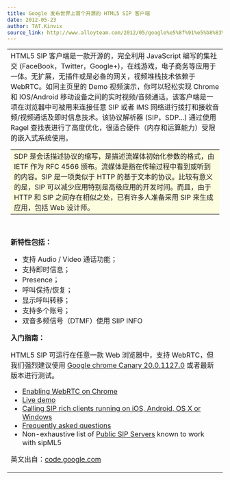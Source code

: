 ```yaml
---
title: Google 发布世界上首个开源的 HTML5 SIP 客户端
date: 2012-05-23
author: TAT.Kinvix
source_link: http://www.alloyteam.com/2012/05/google%e5%8f%91%e5%b8%83%e4%b8%96%e7%95%8c%e4%b8%8a%e9%a6%96%e4%b8%aa%e5%bc%80%e6%ba%90%e7%9a%84html5-sip%e5%ae%a2%e6%88%b7%e7%ab%af/
---
```


<!-- {% raw %} - for jekyll -->

<table cellspacing="0" cellpadding="0"><tbody><tr><td id="article_content">HTML5 SIP 客户端是一款开源的，完全利用 JavaScript 编写的集社交 (FaceBook，Twitter，Google+)，在线游戏，电子商务等应用于一体。无扩展，无插件或是必备的网关，视频堆栈技术依赖于 WebRTC。如同主页里的 Demo 视频演示，你可以轻松实现 Chrome 和 IOS/Android 移动设备之间的实时视频/音频通话。<img src="http://www.alloyteam.com/wp-content/uploads/auto_save_image/2012/05/073700iWY.png" alt="">该客户端是一项在浏览器中可被用来连接任意 SIP 或者 IMS 网络进行拨打和接收音频/视频通话及即时信息技术。该协议解析器 (SIP，SDP...) 通过使用 Ragel 查找表进行了高度优化，很适合硬件（内存和运算能力）受限的嵌入式系统使用。<p></p><p><span id="more-1071"></span></p><table width="95%" border="0" cellspacing="0" cellpadding="6" align="center"><tbody><tr><td bgcolor="#fdfddf">SDP 是会话描述协议的缩写，是描述流媒体初始化参数的格式，由 IETF 作为 RFC 4566 颁布。流媒体是指在传输过程中看到或听到的内容。SIP 是一项类似于 HTTP 的基于文本的协议。比较有意义的是，SIP 可以减少应用特别是高级应用的开发时间。而且，由于 HTTP 和 SIP 之间存在相似之处，已有许多人准备采用 SIP 来生成应用，包括 Web 设计师。</td></tr></tbody></table><p>&nbsp;</p><p><strong>新特性包括：</strong></p><ul><li>支持 Audio / Video 通话功能；</li><li>支持即时信息；</li><li>Presence；</li><li>呼叫保持/恢复；</li><li>显示呼叫转移；</li><li>支持多个账号；</li><li>双音多频信号（DTMF）使用 SIIP INFO</li></ul><p><strong>入门指南：</strong></p><p>HTML5 SIP 可运行在任意一款 Web 浏览器中，支持 WebRTC，但我们强烈建议使用 <a href="https://tools.google.com/dlpage/chromesxs" target="_blank">Google chrome Canary 20.0.1127.0</a> 或者最新版本进行测试。</p><ul><li><a href="http://code.google.com/p/sipml5/wiki/Enable_WebRTC_On_Chrome">Enabling WebRTC on Chrome</a></li><li><a href="http://www.sipml5.org/" rel="nofollow">Live demo</a></li><li><a href="http://code.google.com/p/sipml5/wiki/Calling_SIP_clients">Calling SIP rich clients running on iOS, Android, OS X or Windows</a></li><li><a href="http://code.google.com/p/sipml5/wiki/FAQ">Frequently asked questions</a></li><li>Non-exhaustive list of&nbsp;<a href="http://code.google.com/p/sipml5/wiki/Public_SIP_Servers">Public SIP Servers</a>&nbsp;known to work with sipML5</li></ul><p>英文出自：<a href="http://code.google.com/p/sipml5/" target="_blank">code.google.com</a></p></td></tr></tbody></table>

<!-- {% endraw %} - for jekyll -->
